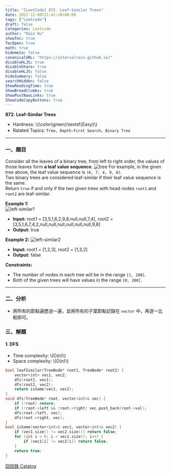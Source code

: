 ```yaml
---
title: "[LeetCode] 872. Leaf-Similar Trees"
date: 2022-12-08T21:41:10+08:00
tags: ["Leetcode"]
draft: false
Categories: Leetcode
author: "Rain Hu"
showToc: true
TocOpen: true
math: true
hidemeta: false
canonicalURL: "https://intervalrain.github.io/"
disableHLJS: true
disableShare: true
disableHLJS: false
hideSummary: false
searchHidden: false
ShowReadingTime: true
ShowBreadCrumbs: true
ShowPostNavLinks: true
ShowCodeCopyButtons: true
---
```

**872. Leaf-Similar Trees**
+ Hardness: \\(\color{green}\textsf{Easy}\\)
+ Ralated Topics: `Tree`、`Depth-First Search`、`Binary Tree`
---
### 一、題目
Consider all the leaves of a binary tree, from left to right order, the values of those leaves form **a leaf value sequence**.
![tree](https://s3-lc-upload.s3.amazonaws.com/uploads/2018/07/16/tree.png)
For example, in the given tree above, the leaf value sequence is `(6, 7, 4, 9, 8)`.  
Two binary trees are considered leaf-similar if their leaf value sequence is the same.  
Return `true` if and only if the two given trees with head nodes `root1` and `root2` are leaf-similar.  

**Example 1:**  
![left-similar1](https://assets.leetcode.com/uploads/2020/09/03/leaf-similar-1.jpg)
+ **Input:** root1 = [3,5,1,6,2,9,8,null,null,7,4], root2 = [3,5,1,6,7,4,2,null,null,null,null,null,null,9,8]
+ **Output:** true

**Example 2:**
![left-similar2](https://assets.leetcode.com/uploads/2020/09/03/leaf-similar-2.jpg)
+ **Input:** root1 = [1,2,3], root2 = [1,3,2]
+ **Output:** false

**Constraints:**
+ The number of nodes in each tree will be in the range `[1, 200]`.
+ Both of the given trees will have values in the range `[0, 200]`.
---

### 二、分析
+ 將所有的節點遍歷過一遍，並將所有的子葉節點記錄在 `vector` 中，再逐一比較即可。

### 三、解題
#### 1. DFS
+ Time complexity: \\(O(n)\\)
+ Space complexity: \\(O(n)\\)
```C++
bool leafSimilar(TreeNode* root1, TreeNode* root2) {
    vector<int> vec1, vec2;
    dfs(root1, vec1);
    dfs(root2, vec2);
    return isSame(vec1, vec2);
}
void dfs(TreeNode* root, vector<int>& vec) {
    if (!root) return;
    if (!root->left && !root->right) vec.push_back(root->val);
    dfs(root->left, vec);
    dfs(root->right, vec);
}
bool isSame(vector<int>& vec1, vector<int>& vec2) {
    if (vec1.size() != vec2.size()) return false;
    for (int i = 0; i < vec1.size(); i++) {
        if (vec1[i] != vec2[i]) return false;
    }
    return true;
}
```
[回目錄 Catalog](/posts/leetcode)